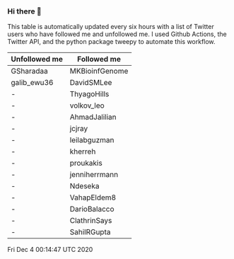 ### Hi there 👋

This table is automatically updated every six hours with a list of Twitter users who have followed me and unfollowed me. I used Github Actions, the Twitter API, and the python package tweepy to automate this workflow.

| Unfollowed me |  Followed me |
| --- | --- |
|GSharadaa|MKBioinfGenome|
|galib_ewu36|DavidSMLee|
|-|ThyagoHills|
|-|volkov_leo|
|-|AhmadJalilian|
|-|jcjray|
|-|leilabguzman|
|-|kherreh|
|-|proukakis|
|-|jenniherrmann|
|-|Ndeseka|
|-|VahapEldem8|
|-|DarioBalacco|
|-|ClathrinSays|
|-|SahilRGupta|
Fri Dec  4 00:14:47 UTC 2020
